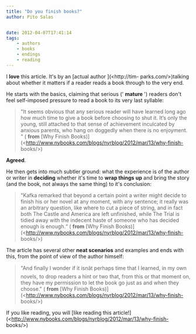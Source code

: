 ```yaml
---
title: "Do you finish books?"
author: Pito Salas


date: 2012-04-07T17:41:14
tags:
    - authors
    - books
    - endings
    - reading
---
```




I **love** this article. It's by an [actual author ](<http://tim-
parks.com/>)talking about whether it matters if a reader reads a book through
to the very end.

He starts with the basics, claiming that serious (' **mature** ') readers
don't feel self-imposed pressure to read a book to its very last syllable:

> "It seems obvious that any serious reader will have learned long ago how
> much time to give a book before choosing to shut it. It’s only the young,
> still attached to that sense of achievement inculcated by anxious parents,
> who hang on doggedly when there is no enjoyment. “ ( **from** [Why Finish
> Books)](<http://www.nybooks.com/blogs/nyrblog/2012/mar/13/why-finish-
> books/>)

**Agreed**.

He then gets into much subtler ground: what the experience is of the author or
writer in **deciding** whether it's time to **wrap things** **up** and bring
the story (and the book, not always the same thing) to it's conclusion:

> "Kafka remarked that beyond a certain point a writer might decide to finish
> his or her novel at any moment, with any sentence; it really was an
> arbitrary question, like where to cut a piece of string, and in fact both
> The Castle and America are left unfinished, while The Trial is tidied away
> with the indecent haste of someone who has decided enough is enough.“ (
> **from** [Why Finish
> Books)](<http://www.nybooks.com/blogs/nyrblog/2012/mar/13/why-finish-
> books/>)

The article has several other **neat scenarios** and examples and ends with
this, from the point of view of the author himself:

> "And finally I wonder if it isnât perhaps time that I learned, in my own
> novels, to drop readers a hint or two that, from this or that moment on,
> they have my permission to let the book go just as and when they choose." (
> **from** [Why Finish
> Books)](<http://www.nybooks.com/blogs/nyrblog/2012/mar/13/why-finish-
> books/>)

If you like reading, you will [like reading this
article!](<http://www.nybooks.com/blogs/nyrblog/2012/mar/13/why-finish-
books/>)


